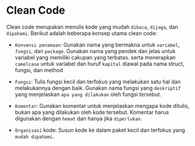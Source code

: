 # Clean Code

Clean code merupakan menulis kode yang mudah `dibaca`, `dijaga`, dan `dipahami`. Berikut adalah beberapa konsep utama clean code:

- `Konvensi penamaan`: Gunakan nama yang bermakna untuk `variabel`, `fungsi`, dan `package`. Gunakan nama yang pendek dan jelas untuk variabel yang memiliki cakupan yang terbatas. serta menerapkan `camelcase` untuk variabel dan huruf `kapital` diawal pada nama struct, fungsi, dan method

- `Fungsi`: Tulis fungsi kecil dan terfokus yang melakukan satu hal dan melakukannya dengan baik. Gunakan nama fungsi yang `deskriptif` yang menjelaskan `apa yang dilakukan` oleh fungsi tersebut.

- `Komentar`: Gunakan komentar untuk menjelaskan mengapa kode ditulis, bukan apa yang dilakukan oleh kode tersebut. Komentar harus digunakan dengan `hemat` dan hanya jika `diperlukan`.

- `Organisasi` kode: Susun kode ke dalam paket kecil dan terfokus yang `mudah dipahami`.
